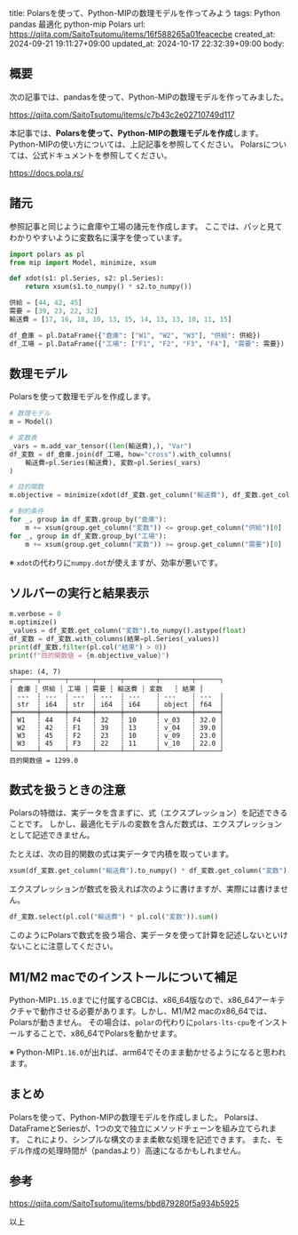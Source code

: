title: Polarsを使って、Python-MIPの数理モデルを作ってみよう
tags: Python pandas 最適化 python-mip Polars
url: https://qiita.com/SaitoTsutomu/items/16f588265a01feacecbe
created_at: 2024-09-21 19:11:27+09:00
updated_at: 2024-10-17 22:32:39+09:00
body:

## 概要

次の記事では、pandasを使って、Python-MIPの数理モデルを作ってみました。

https://qiita.com/SaitoTsutomu/items/c7b43c2e02710749d117

本記事では、**Polarsを使って、Python-MIPの数理モデルを作成**します。
Python-MIPの使い方については、上記記事を参照してください。
Polarsについては、公式ドキュメントを参照してください。

https://docs.pola.rs/

## 諸元

参照記事と同じように倉庫や工場の諸元を作成します。
ここでは、パッと見てわかりやすいように変数名に漢字を使っています。

```python
import polars as pl
from mip import Model, minimize, xsum

def xdot(s1: pl.Series, s2: pl.Series):
    return xsum(s1.to_numpy() * s2.to_numpy())

供給 = [44, 42, 45]
需要 = [39, 23, 22, 32]
輸送費 = [17, 16, 18, 10, 13, 15, 14, 13, 13, 10, 11, 15]

df_倉庫 = pl.DataFrame({"倉庫": ["W1", "W2", "W3"], "供給": 供給})
df_工場 = pl.DataFrame({"工場": ["F1", "F2", "F3", "F4"], "需要": 需要})
```

## 数理モデル

Polarsを使って数理モデルを作成します。

```python
# 数理モデル
m = Model()

# 変数表
_vars = m.add_var_tensor((len(輸送費),), "Var")
df_変数 = df_倉庫.join(df_工場, how="cross").with_columns(
    輸送費=pl.Series(輸送費), 変数=pl.Series(_vars)
)

# 目的関数
m.objective = minimize(xdot(df_変数.get_column("輸送費"), df_変数.get_column("変数")))

# 制約条件
for _, group in df_変数.group_by("倉庫"):
    m += xsum(group.get_column("変数")) <= group.get_column("供給")[0]
for _, group in df_変数.group_by("工場"):
    m += xsum(group.get_column("変数")) >= group.get_column("需要")[0]
```

※ `xdot`の代わりに`numpy.dot`が使えますが、効率が悪いです。

## ソルバーの実行と結果表示

```python
m.verbose = 0
m.optimize()
_values = df_変数.get_column("変数").to_numpy().astype(float)
df_変数 = df_変数.with_columns(結果=pl.Series(_values))
print(df_変数.filter(pl.col("結果") > 0))
print(f"目的関数値 = {m.objective_value}")
```

```
shape: (4, 7)
┌──────┬──────┬──────┬──────┬────────┬────────┬──────┐
│ 倉庫 ┆ 供給 ┆ 工場 ┆ 需要 ┆ 輸送費 ┆ 変数   ┆ 結果 │
│ ---  ┆ ---  ┆ ---  ┆ ---  ┆ ---    ┆ ---    ┆ ---  │
│ str  ┆ i64  ┆ str  ┆ i64  ┆ i64    ┆ object ┆ f64  │
╞══════╪══════╪══════╪══════╪════════╪════════╪══════╡
│ W1   ┆ 44   ┆ F4   ┆ 32   ┆ 10     ┆ v_03   ┆ 32.0 │
│ W2   ┆ 42   ┆ F1   ┆ 39   ┆ 13     ┆ v_04   ┆ 39.0 │
│ W3   ┆ 45   ┆ F2   ┆ 23   ┆ 10     ┆ v_09   ┆ 23.0 │
│ W3   ┆ 45   ┆ F3   ┆ 22   ┆ 11     ┆ v_10   ┆ 22.0 │
└──────┴──────┴──────┴──────┴────────┴────────┴──────┘
目的関数値 = 1299.0
```

## 数式を扱うときの注意

Polarsの特徴は、実データを含まずに、式（エクスプレッション）を記述できることです。
しかし、最適化モデルの変数を含んだ数式は、エクスプレッションとして記述できません。

たとえば、次の目的関数の式は実データで内積を取っています。

```python
xsum(df_変数.get_column("輸送費").to_numpy() * df_変数.get_column("変数").to_numpy())
```

エクスプレッションが数式を扱えれば次のように書けますが、実際には書けません。

```python
df_変数.select(pl.col("輸送費") * pl.col("変数")).sum()
```

このようにPolarsで数式を扱う場合、実データを使って計算を記述しないといけないことに注意してください。

## M1/M2 macでのインストールについて補足

Python-MIP`1.15.0`までに付属するCBCは、x86_64版なので、x86_64アーキテクチャで動作させる必要があります。しかし、M1/M2 macのx86_64では、Polarsが動きません。
その場合は、`polar`の代わりに`polars-lts-cpu`をインストールすることで、x86_64でPolarsを動かせます。

※ Python-MIP`1.16.0`が出れば、arm64でそのまま動かせるようになると思われます。

## まとめ

Polarsを使って、Python-MIPの数理モデルを作成しました。
Polarsは、DataFrameとSeriesが、1つの文で独立にメソッドチェーンを組み立てられます。
これにより、シンプルな構文のまま柔軟な処理を記述できます。
また、モデル作成の処理時間が（pandasより）高速になるかもしれません。

## 参考

https://qiita.com/SaitoTsutomu/items/bbd879280f5a934b5925

以上

